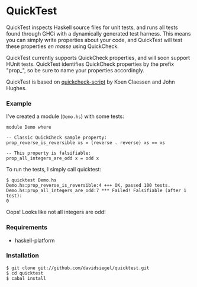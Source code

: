 QuickTest
=========

QuickTest inspects Haskell source files for unit tests, and runs all tests found through GHCi with a dynamically generated test harness. This means you can simply write properties about your code, and QuickTest will test these properties *en masse* using QuickCheck.

QuickTest currently supports QuickCheck properties, and will soon support HUnit tests. QuickTest identifies QuickCheck properties by the prefix "prop_", so be sure to name your properties accordingly.

QuickTest is based on [quickcheck-script](http://hackage.haskell.org/package/quickcheck-script) by Koen Claessen and John Hughes.

### Example

I've created a module (`Demo.hs`) with some tests:

    module Demo where
    
    -- Classic QuickCheck sample property:
    prop_reverse_is_reversible xs = (reverse . reverse) xs == xs
    
    -- This property is falsifiable:
    prop_all_integers_are_odd x = odd x

To run the tests, I simply call quicktest:

    $ quicktest Demo.hs 
    Demo.hs:prop_reverse_is_reversible:4 +++ OK, passed 100 tests.
    Demo.hs:prop_all_integers_are_odd:7 *** Failed! Falsifiable (after 1 test):  
    0

Oops! Looks like not all integers are odd!

### Requirements

 * haskell-platform

### Installation

    $ git clone git://github.com/davidsiegel/quicktest.git
    $ cd quicktest
    $ cabal install


